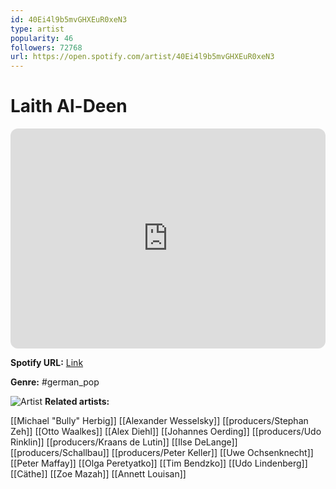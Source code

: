 ```yaml
---
id: 40Ei4l9b5mvGHXEuR0xeN3
type: artist
popularity: 46
followers: 72768
url: https://open.spotify.com/artist/40Ei4l9b5mvGHXEuR0xeN3
---
```

# Laith Al-Deen

<iframe style="border-radius:12px" src="https://open.spotify.com/embed/artist/40Ei4l9b5mvGHXEuR0xeN3" width="100%" height="352" frameBorder="0" allowfullscreen="" allow="autoplay; clipboard-write; encrypted-media; fullscreen; picture-in-picture" loading="lazy"></iframe>

**Spotify URL:** [Link](https://open.spotify.com/artist/40Ei4l9b5mvGHXEuR0xeN3)

**Genre:**  #german_pop

![Artist](https://i.scdn.co/image/ab6761610000e5eb97ca5473aa8a479ca5513840)
**Related artists:**

[[Michael "Bully" Herbig]]
[[Alexander Wesselsky]]
[[producers/Stephan Zeh]]
[[Otto Waalkes]]
[[Alex Diehl]]
[[Johannes Oerding]]
[[producers/Udo Rinklin]]
[[producers/Kraans de Lutin]]
[[Ilse DeLange]]
[[producers/Schallbau]]
[[producers/Peter Keller]]
[[Uwe Ochsenknecht]]
[[Peter Maffay]]
[[Olga Peretyatko]]
[[Tim Bendzko]]
[[Udo Lindenberg]]
[[Cäthe]]
[[Zoe Mazah]]
[[Annett Louisan]]
